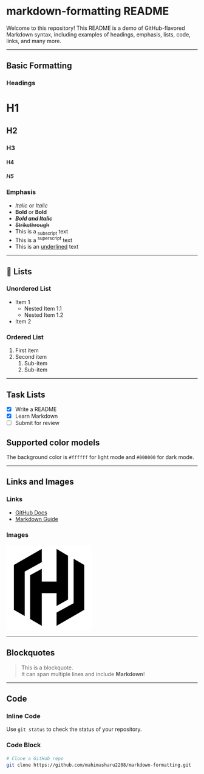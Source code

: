# markdown-formatting README

Welcome to this repository! 
This README is a demo of GitHub-flavored Markdown syntax, including examples of headings, emphasis, lists, code, links, and many more.

---

## Basic Formatting

### Headings
# H1  
## H2  
### H3  
#### H4  
##### H5

### Emphasis
- *Italic* or _Italic_
- **Bold** or __Bold__
- ***Bold and Italic***
- ~~Strikethrough~~
- This is a <sub>subscript</sub> text
- This is a <sup>superscript</sup> text
- This is an <ins>underlined</ins> text

---

## 🧾 Lists

### Unordered List

- Item 1
  - Nested Item 1.1
  - Nested Item 1.2
- Item 2

### Ordered List

1. First item
2. Second item
   1. Sub-item
   2. Sub-item

---

## Task Lists

- [x] Write a README
- [x] Learn Markdown
- [ ] Submit for review

## Supported color models
The background color is `#ffffff` for light mode and `#000000` for dark mode.

---

## Links and Images

### Links

- [GitHub Docs](https://docs.github.com)
- [Markdown Guide](https://www.markdownguide.org)

### Images

![Hashicorp Logo](https://github.com/mahimasharu2208/markdown-formatting/blob/main/image.png)


---

## Blockquotes

> This is a blockquote.  
> It can span multiple lines and include **Markdown**!

---

## Code

### Inline Code

Use `git status` to check the status of your repository.

### Code Block

```bash
# Clone a GitHub repo
git clone https://github.com/mahimasharu2208/markdown-formatting.git
